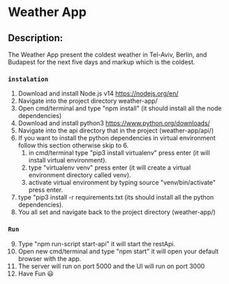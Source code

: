 # Weather App
## Description:
The Weather App present the coldest weather in Tel-Aviv, Berlin, and Budapest for the next five days and markup which is the coldest.
### `instalation`
1. Download and install Node.js v14 https://nodejs.org/en/
2. Navigate into the project directory weather-app/
3. Open cmd/terminal and type "npm install" (it should install all the node dependencies)
4. Download and install python3 https://www.python.org/downloads/
5. Navigate into the api directory that in the project (weather-app/api/)
6. If you want to install the python dependencies in virtual environment follow this section otherwise skip to 6.
   1. in cmd/terminal type "pip3 install virtualenv" press enter (it will install virtual environment).
   2. type "virtualenv venv" press enter (it will create a virtual environment directory called venv).
   3. activate virtual environment by typing source "venv/bin/activate" press enter.
7. type "pip3 install -r requirements.txt (its should install all the python dependencies).
8. You all set and navigate back to the project directory (weather-app/)
### `Run`
9.  Type "npm run-script start-api" it will start the restApi.
10. Open new cmd/terminal and type "npm start" it will open your default browser with the app.
11. The server will run on port 5000 and the UI will run on port 3000
12. Have Fun :smiley:

